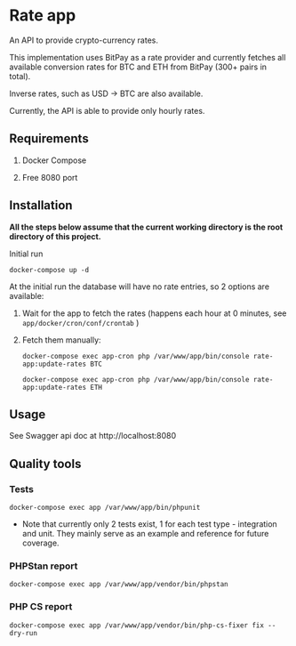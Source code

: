 # Rate app

An API to provide crypto-currency rates.

This implementation uses BitPay as a rate provider and currently fetches all available conversion rates for BTC and ETH from BitPay (300+ pairs in total).

Inverse rates, such as USD -> BTC are also available.

Currently, the API is able to provide only hourly rates. 

## Requirements

1. Docker Compose
   
2. Free 8080 port

## Installation

**All the steps below assume that the current working directory is the root directory of this project.**

Initial run

`docker-compose up -d`

At the initial run the database will have no rate entries, so 2 options are available:

1. Wait for the app to fetch the rates (happens each hour at 0 minutes, see `app/docker/cron/conf/crontab` )

2. Fetch them manually:

    `docker-compose exec app-cron php /var/www/app/bin/console rate-app:update-rates BTC`

    `docker-compose exec app-cron php /var/www/app/bin/console rate-app:update-rates ETH`

## Usage

See Swagger api doc at http://localhost:8080

## Quality tools

### Tests

`docker-compose exec app /var/www/app/bin/phpunit`

* Note that currently only 2 tests exist, 1 for each test type - integration and unit. They mainly serve as an example
and reference for future coverage.

### PHPStan report

`docker-compose exec app /var/www/app/vendor/bin/phpstan`

### PHP CS report

`docker-compose exec app /var/www/app/vendor/bin/php-cs-fixer fix --dry-run`
